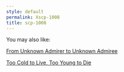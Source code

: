 ```yaml
---
style: default
permalink: Xscp-1008
title: scp-1008
---
```

You may also like:

[From Unknown Admirer to Unknown Admiree](http://scp-wiki.net/from-unknown-admirer-to-unknown-admiree)

[Too Cold to Live, Too Young to Die](http://scp-wiki.net/too-old-to-lie-too-cold-to-love)
